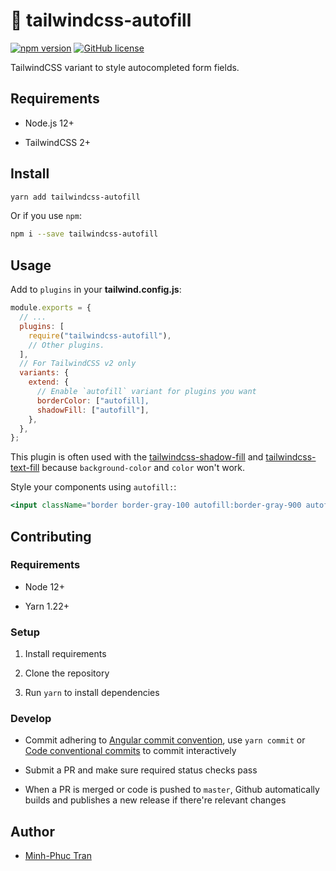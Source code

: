 # 🎨 tailwindcss-autofill

[![npm version][npm badge]][npm url]
[![GitHub license][license badge]][license url]

TailwindCSS variant to style autocompleted form fields.

## Requirements

- Node.js 12+

- TailwindCSS 2+

## Install

```bash
yarn add tailwindcss-autofill
```

Or if you use `npm`:

```bash
npm i --save tailwindcss-autofill
```

## Usage

Add to `plugins` in your **tailwind.config.js**:

```js
module.exports = {
  // ...
  plugins: [
    require("tailwindcss-autofill"),
    // Other plugins.
  ],
  // For TailwindCSS v2 only
  variants: {
    extend: {
      // Enable `autofill` variant for plugins you want
      borderColor: ["autofill],
      shadowFill: ["autofill"],
    },
  },
};
```

This plugin is often used with the [tailwindcss-shadow-fill](https://github.com/phuctm97/tailwindcss-shadow-fill) and [tailwindcss-text-fill](https://github.com/phuctm97/tailwindcss-text-fill) because `background-color` and `color` won't work.

Style your components using `autofill:`:

```jsx
<input className="border border-gray-100 autofill:border-gray-900 autofill:shadow-fill-white autofill:text-fill-gray-900" />
```

## Contributing

### Requirements

- Node 12+

- Yarn 1.22+

### Setup

1. Install requirements

2. Clone the repository

3. Run `yarn` to install dependencies

### Develop

- Commit adhering to [Angular commit convention](https://github.com/angular/angular/blob/master/CONTRIBUTING.md#commit), use `yarn commit` or [Code conventional commits](https://marketplace.visualstudio.com/items?itemName=vivaxy.vscode-conventional-commits) to commit interactively

- Submit a PR and make sure required status checks pass

- When a PR is merged or code is pushed to `master`, Github automatically builds and publishes a new release if there're relevant changes

## Author

- [Minh-Phuc Tran][@phuctm97]

<!-- Badges -->

[npm badge]: https://img.shields.io/npm/v/tailwindcss-autofill?logo=npm
[license badge]: https://img.shields.io/github/license/phuctm97/tailwindcss-autofill
[npm url]: https://www.npmjs.com/package/tailwindcss-autofill
[license url]: /LICENSE

<!-- Links -->

[@phuctm97]: https://phuctm97.com
